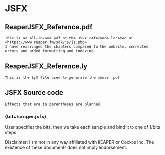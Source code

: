 # JSFX
## ReaperJSFX_Reference.pdf
    This is an all-in-one pdf of the JSFX reference located at <https://www.reaper.fm/sdk/js/js.php>
    I have rearranged the chapters compared to the website, corrected errors and added formatting and indexing.
## ReaperJSFX_Reference.ly
    This is the LyX file used to generate the above .pdf

## JSFX Source code
    Effects that are in parentheses are planned.
    
### (bitchanger.jsfx)
User specifies the bits, then we take each sample and bind it to one of 1/bits steps  

Disclaimer: I am not in any way affiliated with REAPER or Cockos Inc. The existence of these documents does not imply endorsement.
